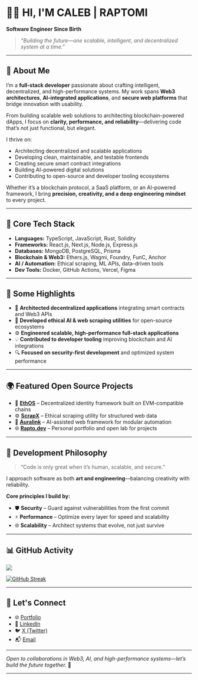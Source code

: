 # 👨‍💻 HI, I'M CALEB | RAPTOMI

**Software Engineer Since Birth**

> *“Building the future—one scalable, intelligent, and decentralized system at a time.”*

---

## 🚀 About Me

I’m a **full-stack developer** passionate about crafting intelligent, decentralized, and high-performance systems. My work spans **Web3 architectures**, **AI-integrated applications**, and **secure web platforms** that bridge innovation with usability.

From building scalable web solutions to architecting blockchain-powered dApps, I focus on **clarity, performance, and reliability**—delivering code that’s not just functional, but elegant.

I thrive on:

* Architecting decentralized and scalable applications
* Developing clean, maintainable, and testable frontends
* Creating secure smart contract integrations
* Building AI-powered digital solutions
* Contributing to open-source and developer tooling ecosystems

Whether it’s a blockchain protocol, a SaaS platform, or an AI-powered framework, I bring **precision, creativity, and a deep engineering mindset** to every project.

---

## 🧠 Core Tech Stack

* **Languages:** TypeScript, JavaScript, Rust, Solidity
* **Frameworks:** React.js, Next.js, Node.js, Express.js
* **Databases:** MongoDB, PostgreSQL, Prisma
* **Blockchain & Web3:** Ethers.js, Wagmi, Foundry, FunC, Anchor
* **AI / Automation:** Ethical scraping, ML APIs, data-driven tools
* **Dev Tools:** Docker, GitHub Actions, Vercel, Figma

---

## 🔧 Some Highlights

* 🧱 **Architected decentralized applications** integrating smart contracts and Web3 APIs
* 🤖 **Developed ethical AI & web scraping utilities** for open-source ecosystems
* ⚙️ **Engineered scalable, high-performance full-stack applications**
* 💡 **Contributed to developer tooling** improving blockchain and AI integrations
* 🔍 **Focused on security-first development** and optimized system performance

---

## 🌍 Featured Open Source Projects

* 🔗 [**EthOS**](#) – Decentralized identity framework built on EVM-compatible chains
* ⚙️ [**ScrapX**](#) – Ethical scraping utility for structured web data
* 🧠 [**Auralink**](#) – AI-assisted web framework for modular automation
* 🌐 [**Rapto.dev**](https://rapto.vercel.app) – Personal portfolio and open lab for projects

---

## 🌱 Development Philosophy

> “Code is only great when it’s human, scalable, and secure.”

I approach software as both **art and engineering**—balancing creativity with reliability.

**Core principles I build by:**

* 🛡️ **Security** – Guard against vulnerabilities from the first commit
* ⚡ **Performance** – Optimize every layer for speed and scalability
* 🌐 **Scalability** – Architect systems that evolve, not just survive

---

## 📊 GitHub Activity
![](https://komarev.com/ghpvc/?username=heyrapto\&color=green)

<!--  ![Profile Summary](https://github-profile-summary-cards.vercel.app/api/cards/profile-details?username=heyrapto\&theme=default) -->

[![GitHub Streak](https://github-readme-streak-stats.herokuapp.com?user=heyrapto)](https://git.io/streak-stats)

<!-- [![Contribution Graph](https://github-readme-activity-graph.vercel.app/graph?username=heyrapto\&theme=dracula)](https://github.com/heyrapto)
![Trophies](https://github-profile-trophy.vercel.app/?username=heyrapto\&theme=nord_dark) -->

---

## 📡 Let's Connect

* 🌐 [Portfolio](https://rapto.vercel.app)
* 💼 [LinkedIn](#)
* 🐦 [X (Twitter)](https://x.com/heyrapto)
* 📬 [Email](mailto:kalejaiyecaleb@gmail.com)

---

*Open to collaborations in Web3, AI, and high-performance systems—let’s build the future together.* 🚀

---
